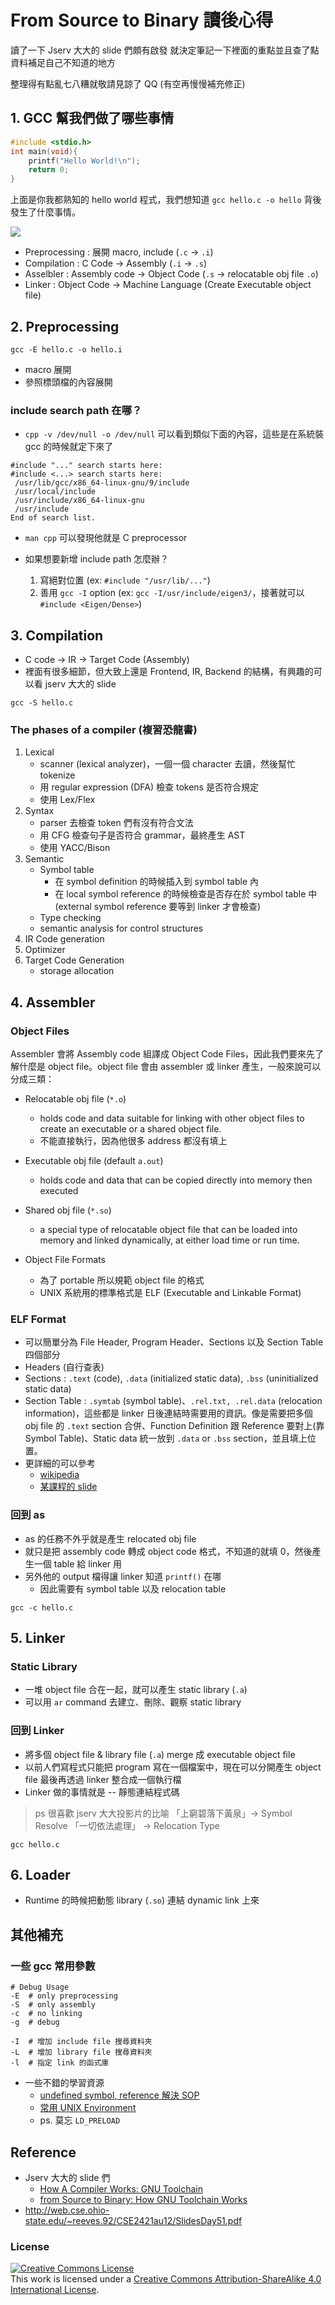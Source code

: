 # From Source to Binary 讀後心得

讀了一下 Jserv 大大的 slide 們頗有啟發
就決定筆記一下裡面的重點並且查了點資料補足自己不知道的地方

整理得有點亂七八糟就敬請見諒了 QQ (有空再慢慢補充修正)

## 1. GCC 幫我們做了哪些事情

```C
#include <stdio.h>
int main(void){
    printf("Hello World!\n");
    return 0;
}
```

上面是你我都熟知的 hello world 程式，我們想知道 `gcc hello.c -o hello` 背後發生了什麼事情。

![](flow.png)

- Preprocessing : 展開 macro, include (`.c` -> `.i`)
- Compilation : C Code -> Assembly  (`.i` -> `.s`)
- Asselbler : Assembly code -> Object Code   (`.s` -> relocatable obj file `.o`)
- Linker : Object Code -> Machine Language (Create Executable object file)

## 2. Preprocessing

`gcc -E hello.c -o hello.i`

- macro 展開
- 參照標頭檔的內容展開

### include search path 在哪？

- `cpp -v /dev/null -o /dev/null` 可以看到類似下面的內容，這些是在系統裝 gcc 的時候就定下來了

```shell
#include "..." search starts here:
#include <...> search starts here:
 /usr/lib/gcc/x86_64-linux-gnu/9/include
 /usr/local/include
 /usr/include/x86_64-linux-gnu
 /usr/include
End of search list.
```

- `man cpp` 可以發現他就是 C preprocessor

- 如果想要新增 include path 怎麼辦？
    1. 寫絕對位置 (ex: `#include "/usr/lib/..."`)
    2. 善用 `gcc -I` option (ex: `gcc -I/usr/include/eigen3/`，接著就可以 `#include <Eigen/Dense>`)

## 3. Compilation

- C code -> IR -> Target Code (Assembly)
- 裡面有很多細節，但大致上還是 Frontend, IR, Backend 的結構，有興趣的可以看 jserv 大大的 slide

`gcc -S hello.c`

### The phases of a compiler (複習恐龍書)

1. Lexical
    - scanner (lexical analyzer)，一個一個 character 去讀，然後幫忙 tokenize
    - 用 regular expression (DFA) 檢查 tokens 是否符合規定
    - 使用 Lex/Flex
2. Syntax
    - parser 去檢查 token 們有沒有符合文法
    - 用 CFG 檢查句子是否符合 grammar，最終產生 AST
    - 使用 YACC/Bison
3. Semantic
    - Symbol table
        - 在 symbol definition 的時候插入到 symbol table 內
        - 在 local symbol reference 的時候檢查是否存在於 symbol table 中 (external symbol reference 要等到 linker 才會檢查)
    - Type checking
    - semantic analysis for control structures
4. IR Code generation
5. Optimizer
6. Target Code Generation
    - storage allocation

## 4. Assembler

### Object Files

Assembler 會將 Assembly code 組譯成 Object Code Files，因此我們要來先了解什麼是 object file。object file 會由 assembler 或 linker 產生，一般來說可以分成三類：
- Relocatable obj file (`*.o`)
    - holds code and data suitable for linking with other object files to create an executable or a
shared object file.
    - 不能直接執行，因為他很多 address 都沒有填上
- Executable obj file (default `a.out`)
    - holds code and data that can be copied directly into memory then executed
- Shared obj file (`*.so`)
    - a special type of relocatable object file that can be loaded into memory and linked dynamically, at either load time or run time.

- Object File Formats
    - 為了 portable 所以規範 object file 的格式
    - UNIX 系統用的標準格式是 ELF (Executable and Linkable Format)

### ELF Format
- 可以簡單分為 File Header, Program Header、Sections 以及 Section Table 四個部分
- Headers (自行查表)
- Sections : `.text` (code), `.data` (initialized static data), `.bss` (uninitialized static data)
- Section Table : `.symtab` (symbol table)、`.rel.txt, .rel.data` (relocation information)，這些都是 linker 日後連結時需要用的資訊。像是需要把多個 obj file 的 `.text` section 合併、Function Definition 跟 Reference 要對上(靠Symbol Table)、Static data 統一放到 `.data` or `.bss` section，並且填上位置。
- 更詳細的可以參考
    - [wikipedia](https://en.wikipedia.org/wiki/Executable_and_Linkable_Format#File_header)
    - [某課程的 slide](http://web.cse.ohio-state.edu/~reeves.92/CSE2421au12/SlidesDay51.pdf)

### 回到 as

- as 的任務不外乎就是產生 relocated obj file
- 就只是把 assembly code 轉成 object code 格式，不知道的就填 0，然後產生一個 table 給 linker 用
- 另外他的 output 檔得讓 linker 知道 `printf()` 在哪
    - 因此需要有 symbol table 以及 relocation table

`gcc -c hello.c`

## 5. Linker

### Static Library

- 一堆 object file 合在一起，就可以產生 static library (`.a`)
- 可以用 `ar` command 去建立、刪除、觀察 static library

### 回到 Linker

- 將多個 object file & library file (`.a`) merge 成 executable object file
- 以前人們寫程式只能把 program 寫在一個檔案中，現在可以分開產生 object file 最後再透過 linker 整合成一個執行檔
- Linker 做的事情就是 -- 靜態連結程式碼

> ps 很喜歡 jserv 大大投影片的比喻
> 「上窮碧落下黃泉」-> Symbol Resolve
> 「一切依法處理」  -> Relocation Type

`gcc hello.c`

## 6. Loader

- Runtime 的時候把動態 library (`.so`) 連結 dynamic link 上來

## 其他補充

### 一些 gcc 常用參數

```
# Debug Usage
-E  # only preprocessing
-S  # only assembly
-c  # no linking
-g  # debug

-I  # 增加 include file 搜尋資料夾
-L  # 增加 library file 搜尋資料夾
-l  # 指定 link 的函式庫
```

- 一些不錯的學習資源
    - [undefined symbol, reference 解決 SOP](https://medium.com/fcamels-notes/解決-linux-上-c-c-的-undefined-symbol-或-undefined-reference-a80ee8f85425)
    - [常用 UNIX Environment](https://stackoverflow.com/questions/16044020/gcc-and-linking-environment-variables-and-flags)
    - ps. 莫忘 `LD_PRELOAD`

## Reference

- Jserv 大大的 slide 們
    - [How A Compiler Works: GNU Toolchain](https://www.slideshare.net/jserv/how-a-compiler-works-gnu-toolchain)
    - [from Source to Binary: How GNU Toolchain Works](https://www.slideshare.net/jserv/from-source-to-binary-how-gnu-toolchain-works/46)
- http://web.cse.ohio-state.edu/~reeves.92/CSE2421au12/SlidesDay51.pdf

### License

<a rel="license" href="http://creativecommons.org/licenses/by-sa/4.0/"><img alt="Creative Commons License" style="border-width:0" src="https://i.creativecommons.org/l/by-sa/4.0/88x31.png" /></a><br />This work is licensed under a <a rel="license" href="http://creativecommons.org/licenses/by-sa/4.0/">Creative Commons Attribution-ShareAlike 4.0 International License</a>.
